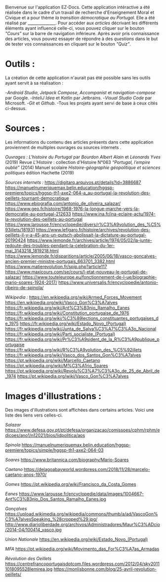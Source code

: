 



Bienvenue sur l'application EZ-Docs. Cette application intéractive a été réalisée dans le cadre d'un travail de recherche d'Enseignement Moral et Civique et a pour thème *la transition démocratique au Portugal*. Elle a été réalisé par ______________.
Pour accéder aux *articles* décrivant les différents éléments ayant influencé celle-ci, vous pouvez cliquer sur le bouton *"Cours"* sur la barre de navigation inférieure.
Après avoir pris connaissance des articles, vous pouvez essayer de répondre à des *questions* dans le but de tester vos connaissances en cliquant sur le bouton *"Quiz"*.

# Outils :
La création de cette application n'aurait pas été possible sans les outils ayant servit à sa réalisation :

-*Android Studio*, *Jetpack Compose*, *Accompanist* et *navigation-compose* par Google.
-*InteliJ Idea* et *Kotlin* par Jetbrains.
-*Visual Studio Code* par Microsoft.
-*Git* et *Github*.
-Tous les projets ayant servi de base à ceux cités ci-dessus.

# Sources :
Les informations du contenu des articles présents dans cette application proviennent de multiples ouvrages ou sources internets .

*Ouvrages :*
*L'histoire du Portugal* par *Bourdon Albert Alain* et *Léonards Yves* (2019)
Revue *L'Histoire* : collection d'Histoire N°063 *“Portugal, l’empire oublié”* (2014)
Manuel scolaire *Histoire-géographie géopolitique et sciences politiques* édition Hachette (2019)


*Sources internets :*
https://digitarq.arquivos.pt/details?id=3886687
https://manuelnumeriquemax.belin.education/hggsp-premiere/topics/hggsp-th1-axe2-064-a_au-portugal-la-revolution-des-oeillets-tournant-democratique
https://www.ebiografia.com/antonio_de_oliveira_salazar/
https://www.geo.fr/histoire/1968-1976-la-longue-marche-vers-la-democratie-au-portugal-212633
https://www.ina.fr/ina-eclaire-actu/1974-la-revolution-des-oeillets-au-portugal
https://www.larousse.fr/encyclopedie/divers/r%C3%A9volution_des_%C5%93illets/181931
https://www.lefigaro.fr/histoire/archives/revolution-des-oeillets-il-y-a-45-ans-un-putsch-abolissait-la-dictature-au-portugal-20190424
https://www.lemonde.fr/archives/article/1974/05/02/la-junte-redoute-des-troubles-pendant-la-celebration-du-1er-mai_3143218_1819218.html
https://www.lemonde.fr/disparitions/article/2005/06/18/vasco-goncalves-ancien-premier-ministre-portugais_663701_3382.html
https://www.matierevolution.fr/spip.php?article117
https://www.maxicours.com/se/cours/l-etat-nouveau-le-portugal-de-salazar/
https://www.touteleurope.eu/fonctionnement-de-l-ue/biographie-mario-soares-1924-2017/
https://www.universalis.fr/encyclopedie/antonio-ribeiro-de-spinola/

*Wikipedia :*
https://en.wikipedia.org/wiki/Armed_Forces_Movement
https://en.wikipedia.org/wiki/Vasco_Gon%C3%A7alves
https://fr.wikipedia.org/wiki/Ant%C3%B3nio_Ramalho_Eanes
https://fr.wikipedia.org/wiki/Constitution_portugaise_de_1976
https://fr.wikipedia.org/wiki/%C3%89lections_constituantes_portugaises_de_1975
https://fr.wikipedia.org/wiki/Estado_Novo_(Portugal)
https://fr.wikipedia.org/wiki/Junta_de_Salva%C3%A7%C3%A3o_Nacional
https://fr.wikipedia.org/wiki/Parti_socialiste_(Portugal)
https://fr.wikipedia.org/wiki/Pr%C3%A9sident_de_la_R%C3%A9publique_portugaise
https://fr.wikipedia.org/wiki/R%C3%A9volution_des_%C5%92illets
https://fr.wikipedia.org/wiki/Vasco_dos_Santos_Gon%C3%A7alves
https://pt.wikipedia.org/wiki/Marcello_Caetano
https://pt.wikipedia.org/wiki/M%C3%A1rio_Soares
https://pt.wikipedia.org/wiki/Revolu%C3%A7%C3%A3o_de_25_de_Abril_de_1974
https://pt.wikipedia.org/wiki/Vasco_Gon%C3%A7alves


# Images d'illustrations :
Des images d'illustrations sont affichées dans certains articles. Voici une liste des liens vers celles-ci.

*Salazar*
https://www.defesa.gov.pt/pt/defesa/organizacao/comissoes/cphm/rphm/edicoes/ano1/n12021/bios/lidpolitica/aos

*Spinola*
https://manuelnumeriquemax.belin.education/hggsp-premiere/topics/simple/hggsp-th1-axe2-064-03

*Soares*
https://www.britannica.com/biography/Mario-Soares

*Caetano*
https://delagoabayworld.wordpress.com/2018/11/28/marcelo-caetano-anos-1970/

*Gomes*
https://pt.wikipedia.org/wiki/Francisco_da_Costa_Gomes

*Eanes*
https://www.larousse.fr/encyclopedie/data/images/1004667-Ant%C3%B3nio_Dos_Santos_Ramalho_Eanes.jpg

*Gonçalves*
https://upload.wikimedia.org/wikipedia/commons/thumb/a/ad/VascoGon%C3%A7alvesSpeaking_%28cropped%29.jpg/
http://www.diarioliberdade.org/archivos/Administradores/Maur%C3%ADcio/2014-04/100414_vasco.jpg

*Union Nationale*
https://en.wikipedia.org/wiki/Estado_Novo_(Portugal)

*MFA*
https://pt.wikipedia.org/wiki/Movimento_das_For%C3%A7as_Armadas

*Révolution des Oeillets*
https://centrefrancoportugaisdotcom.files.wordpress.com/2012/04/sky20111018095528lemirea.jpg
https://monlisbonne.com/blog/25-avril-revolution-oeillets/